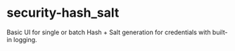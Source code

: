 # security-hash_salt
Basic UI for single or batch Hash + Salt generation for credentials with built-in logging.
